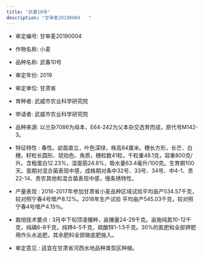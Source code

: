 ```yaml
---
title: "武春10号"
description: "甘审麦20190004	"
---
```

* 审定编号:  甘审麦20190004	

*  作物名称:  小麦

*  品种名称:  武春10号

*  审定年份:  2019

*  审定单位:  甘肃省

* 育种者:  武威市农业科学研究院

*  申请者:  武威市农业科学研究院

*  品种来源:   以兰杂7086为母本，E64-242为父本杂交选育而成，原代号M142-3。

*  特征特性 : 
春性。幼苗直立，叶色深绿，株高84厘米。穗长方形，长芒、白穗，籽粒长圆形、琥珀色、角质，穗粒数41粒，千粒重48.1克，容重800克/升。含粗蛋白12.23%，湿面筋24.8%，吸水量63.4毫升/100克。生育期100天。苗期对混合菌表现中感，成株期对条中32号、33号、34号、中4-1、贵22-14、贵农其他和混合菌表现中感，慢条锈特性。
 
*  产量表现 : 
2016-2017年参加甘肃省小麦品种区域试验平均亩产534.57千克，较对照宁春4号增产8.12%。2018年生产试验 平均亩产545.03千克，较对照宁春4号增产4.15％。                          

*  栽培技术要点 : 
3月中下旬顶凌播种，亩播量24-29千克。亩施纯氮10-12千克，纯磷6-8千克，纯钾4-5千克，硫酸锌1-1.5千克。30%的氮肥和全部钾肥用作头水追肥，其余肥料全部做底肥施入。

*  审定意见 : 
适宜在甘肃省河西水地品种类型区种植。
